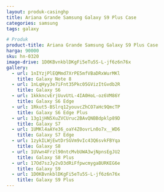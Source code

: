 ```yaml
---
layout: produk-casinghp
title: Ariana Grande Samsung Galaxy S9 Plus Case
categories: samsung
tags: galaxy

# Produk
product-title: Ariana Grande Samsung Galaxy S9 Plus Case
harga: 90000
sku: hn-0320
image-drive: 1D0KBvnkblDKgFi5eTu5S-L-jf6z6n76x
gallery:
  - url: 1nIYzjPlEQMmd7XrPE5mfVBaDRxWurMKl
    title: Galaxy Note 8
  - url: 1nLqHyy3e7iFnt35Pkc05GVizItGvdb2R
    title: Galaxy S6
  - url: 1kkkncvErjUuvUtL-4IA0HoL-oz6VM86Y
    title: Galaxy S6 Edge
  - url: 1Rkut5-BSlrq12youvcZhCO7aHc9QmcTP
    title: Galaxy S6 Edge Plus
  - url: 13g1jHN5XuZVCUruc2BAvQNBBdpklp89D
    title: Galaxy S7
  - url: 1UMKl4aAYe36_oaY4Z0ovrLn0o7x__WD6
    title: Galaxy S7 Edge
  - url: 1zykILWjEwtDrSGVm9vIc43Q6svkFBYqa
    title: Galaxy S8
  - url: 1UVwn4Frzl90ntcMvbUWA3wjNpnsEgJU2
    title: Galaxy S8 Plus
  - url: 17Od7szJy2vD3dRiFfpwcmygaBURKEG6e
    title: Galaxy S9
  - url: 1D0KBvnkblDKgFi5eTu5S-L-jf6z6n76x
    title: Galaxy S9 Plus
---
```

